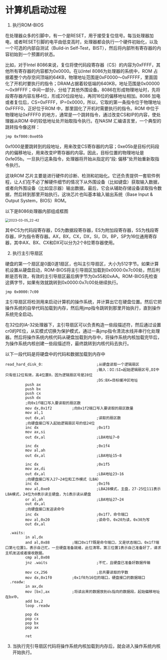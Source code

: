 # 计算机启动过程

1. 执行ROM-BIOS

在处理器众多的引脚中，有一个是RESET，用于接受复位信号。每当处理器加电，或者RESET引脚的电平由低变高时，处理器都会执行一个硬件初始化，以及一个可选的内部自测试（Build-in Self-Test，BIST），然后将内部所有寄存器的内容初始到一个预置的状态。

比如，对于Intel 8086来说，复位将使代码段寄存器（CS）的内容为0xFFFF，其他所有寄存器的内容都为0x0000。在以Intel 8086为处理器的系统中，ROM 占据着整个内存空间顶端的64KB，物理地址范围是0xF0000～0xFFFFF，里面固化了开机时要执行的指令；DRAM占据着较低端的640KB，地址范围是0x00000～0x9FFFF；中间一部分，分给了其他外围设备。8086在形成物理地址时，先将段寄存器内容左移4位，形成20位段地址，再同16位的偏移地址相加。8086 加电或者复位后，CS=0xFFFF，IP=0x0000，所以，它取的第一条指令位于物理地址0xFFFF0，正好位于ROM 中，那里固化了开机时需要执行的指令。ROM 中位于物理地址0xFFFF0 的地方，通常是一个跳转指令，通过改变CS和IP的内容，使处理器从ROM 中的较低地址处开始取指令执行。在NASM 汇编语言里，一个典型的跳转指令像这样：

```assembly
jmp 0xf000:0xe05b
```

0xf000是要跳转到的段地址，用来改变CS寄存器的内容；0xe05b是目标代码段内的偏移地址，用来改变IP寄存器的内容。因此，目标位置的物理地址是0xfe05b。一旦执行这条指令，处理器将开始从指定的“段: 偏移”处开始重新取指令执行。

这块ROM 芯片主要是进行硬件的诊断、检测和初始化。它还负责提供一套软件例程，让人们在不必了解硬件细节的情况下从外围设备（比如键盘）获取输入数据，或者向外围设备（比如显示器）输出数据。最后，它会从辅助存储设备读取指令数据，然后转到那里开始执行。这块芯片也叫基本输入输出系统（Base Input & Output System，BIOS）ROM。

以下是8086处理器内部组成框图

<img src="/home/cccmmf/操作系统/x86/chap2/2023-03-05_22-42.png" alt="2023-03-05_22-42" style="zoom:75%;" />

其中CS为代码段寄存器，DS为数据段寄存器，ES为附加段寄存器，SS为栈段寄存器，IP为指令寄存器。AX，BX，CX，DX，SI，DI，BP，SP为16位通用寄存器，其中AX、BX、CX和DX可以分为2个8位寄存器使用。

2. 执行主引导扇区

硬盘的第一个扇区是0面0道1扇区，也叫主引导扇区，大小为512字节。如果计算机设置从硬盘启动，ROM-BIOS将主引导扇区加载到0x0000:0x7c00处，然后判断是否有效，有效的主引导扇区最后俩字节为0x55和0xAA。ROM-BIOS先检查这俩字节，如果有效就跳转到0x0000:0x7c00处继续执行。

```assembly
jmp 0x0000:7c00
```

主引导扇区将检测用来启动计算机的操作系统，并计算出它在硬盘位置。然后它把操作系统的自举代码加载到内存，然后用jmp指令跳转到那里开始执行，直到操作系统完全启动。

在32位的IA-32处理器下，主引导扇区可以负责构造一些段描述符，然后通过设置cr0的PE位，从实模式切换为保护模式，通过一条jmp指令清流水线并串行化处理器。然后将操作系统内核代码从硬盘加载到内存中，将操作系统内核加载完毕后，为操作系统内核创建一些段描述符，最终跳转到内核代码去执行。

以下一段代码是将硬盘中的代码和数据加载到内存中

```assembly
read_hard_disk_0:                        ;从硬盘读取一个逻辑扇区
                                         ;输入：DI:SI=起始逻辑扇区号,DI中只有低12位有效，高4位置0，因为逻辑扇区号是28位
                                         ;DS:BX=目标缓冲区地址
         push ax
         push bx
         push cx
         push dx
         ;向0x1f端口写入要读取的扇区数
         mov dx,0x1f2         ;向0x1f2端口写入要读取的扇区数量
         mov al,1
         out dx,al                       ;读取的扇区数
         ;向硬盘接口写入起始逻辑扇区号的低24位
         inc dx                          ;0x1f3
         mov ax,si
         out dx,al                       ;LBA地址7~0

         inc dx                          ;0x1f4
         mov al,ah
         out dx,al                       ;LBA地址15~8

         inc dx                          ;0x1f5
         mov ax,di
         out dx,al                       ;LBA地址23~16
         ;向硬盘接口写入27~24位和工作模式（LBA）
         inc dx                          ;0x1f6
         mov al,0xe0                     ;LBA28模式，主盘，27-25位111表示LBA模式，24位为0表示读主硬盘，为1表示读从硬盘
         or al,ah                        ;LBA地址27~24
         out dx,al
         ;向硬盘接口发送读命令
         inc dx                          ;0x1f7，命令端口
         mov al,0x20                     ;读命令，0x20为读，0x30为写
         out dx,al

  .waits:
         in al,dx
         and al,0x88          ;端口0x1f7既是命令端口，又是状态端口。0x1f7端口第七位置1，表示自己忙。一旦硬盘准备就绪，此位清零。第三位置1表示自己准备好了，请求主机发送或者接收数据。
         cmp al,0x08
         jnz .waits                      ;不忙，且硬盘已准备好数据传输 
         
         mov cx,256                      ;总共要读取的字数
         mov dx,0x1f0         ;0x1f0为16位的端口，硬盘接口的数据端口
  .readw:
         in ax,dx
         mov [bx],ax          ;将读出来的数据放到ds指向的数据段，起始偏移地址在bx中。
         add bx,2
         loop .readw

         pop dx
         pop cx
         pop bx
         pop ax
      
         ret
```

3. 当执行完引导扇区代码将操作系统内核加载到内存后，就会进入操作系统内核开始执行。

